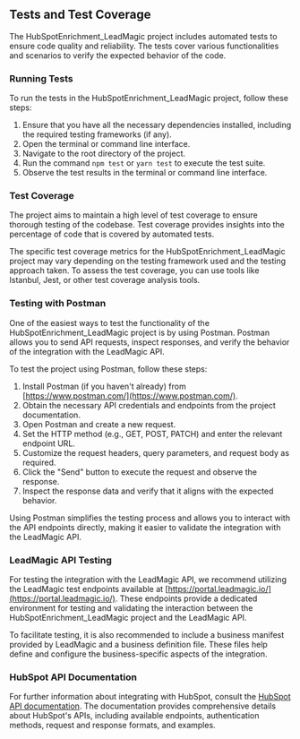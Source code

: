 ## Tests and Test Coverage

The HubSpotEnrichment_LeadMagic project includes automated tests to ensure code quality and reliability. The tests cover various functionalities and scenarios to verify the expected behavior of the code.

### Running Tests

To run the tests in the HubSpotEnrichment_LeadMagic project, follow these steps:

1. Ensure that you have all the necessary dependencies installed, including the required testing frameworks (if any).
2. Open the terminal or command line interface.
3. Navigate to the root directory of the project.
4. Run the command `npm test` or `yarn test` to execute the test suite.
5. Observe the test results in the terminal or command line interface.

### Test Coverage

The project aims to maintain a high level of test coverage to ensure thorough testing of the codebase. Test coverage provides insights into the percentage of code that is covered by automated tests.

The specific test coverage metrics for the HubSpotEnrichment_LeadMagic project may vary depending on the testing framework used and the testing approach taken. To assess the test coverage, you can use tools like Istanbul, Jest, or other test coverage analysis tools.

### Testing with Postman

One of the easiest ways to test the functionality of the HubSpotEnrichment_LeadMagic project is by using Postman. Postman allows you to send API requests, inspect responses, and verify the behavior of the integration with the LeadMagic API.

To test the project using Postman, follow these steps:

1. Install Postman (if you haven't already) from [https://www.postman.com/](https://www.postman.com/).
2. Obtain the necessary API credentials and endpoints from the project documentation.
3. Open Postman and create a new request.
4. Set the HTTP method (e.g., GET, POST, PATCH) and enter the relevant endpoint URL.
5. Customize the request headers, query parameters, and request body as required.
6. Click the "Send" button to execute the request and observe the response.
7. Inspect the response data and verify that it aligns with the expected behavior.

Using Postman simplifies the testing process and allows you to interact with the API endpoints directly, making it easier to validate the integration with the LeadMagic API.

### LeadMagic API Testing

For testing the integration with the LeadMagic API, we recommend utilizing the LeadMagic test endpoints available at [https://portal.leadmagic.io/](https://portal.leadmagic.io/). These endpoints provide a dedicated environment for testing and validating the interaction between the HubSpotEnrichment_LeadMagic project and the LeadMagic API.

To facilitate testing, it is also recommended to include a business manifest provided by LeadMagic and a business definition file. These files help define and configure the business-specific aspects of the integration.

### HubSpot API Documentation

For further information about integrating with HubSpot, consult the [HubSpot API documentation](https://developers.hubspot.com/). The documentation provides comprehensive details about HubSpot's APIs, including available endpoints, authentication methods, request and response formats, and examples.

